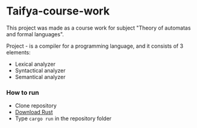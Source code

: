 # Taifya-course-work

This project was made as a course work for subject "Theory of automatas and formal languages".

Project - is a compiler for a programming language, and it consists of 3 elements:
* Lexical analyzer
* Syntactical analyzer
* Semantical analyzer

### How to run
* Clone repository
* [Download Rust](https://rustup.rs/)
* Type `cargo run` in the repository folder